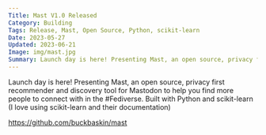 ```yaml
---
Title: Mast V1.0 Released
Category: Building
Tags: Release, Mast, Open Source, Python, scikit-learn
Date: 2023-05-27
Updated: 2023-06-21
Image: img/mast.jpg
Summary: Launch day is here! Presenting Mast, an open source, privacy first recommender and discovery tool for Mastodon
---
```


Launch day is here! Presenting Mast, an open source, privacy first recommender
and discovery tool for Mastodon to help you find more people to connect with in
the #Fediverse. Built with Python and scikit-learn (I love using scikit-learn
and their documentation)

https://github.com/buckbaskin/mast
